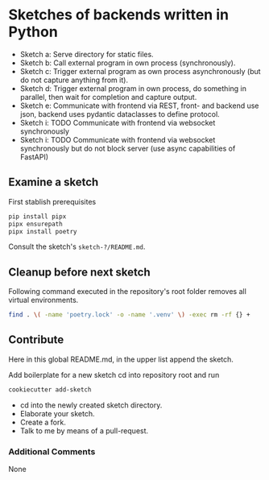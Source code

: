 # Sketches of backends written in Python

- Sketch a: Serve directory for static files.
- Sketch b: Call external program in own process (synchronously).
- Sketch c: Trigger external program as own process asynchronously (but do not capture anything from it).
- Sketch d: Trigger external program in own process, do something in parallel, then wait for completion and capture output.
- Sketch e: Communicate with frontend via REST, front- and backend use json, backend uses pydantic dataclasses to define protocol.
- Sketch i: TODO Communicate with frontend via websocket synchronously
- Sketch i: TODO Communicate with frontend via websocket synchronously but do not block server (use async capabilities of FastAPI)


## Examine a sketch

First stablish prerequisites

```bash
pip install pipx
pipx ensurepath
pipx install poetry
```

Consult the sketch's `sketch-?/README.md`.


## Cleanup before next sketch

Following command executed in the repository's root folder removes all virtual environments.

```bash
find . \( -name 'poetry.lock' -o -name '.venv' \) -exec rm -rf {} +
```


## Contribute

Here in this global README.md, in the upper list append the sketch.

Add boilerplate for a new sketch cd into repository root and run

```bash
cookiecutter add-sketch
```

- cd into the newly created sketch directory.
- Elaborate your sketch.
- Create a fork.
- Talk to me by means of a pull-request.


### Additional Comments

None
